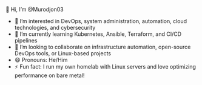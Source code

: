👋 Hi, I’m @Murodjon03  
- 👀 I’m interested in DevOps, system administration, automation, cloud technologies, and cybersecurity  
- 🌱 I’m currently learning Kubernetes, Ansible, Terraform, and CI/CD pipelines  
- 💞️ I’m looking to collaborate on infrastructure automation, open-source DevOps tools, or Linux-based projects  
- 😄 Pronouns: He/Him  
- ⚡ Fun fact: I run my own homelab with Linux servers and love optimizing performance on bare metal!
